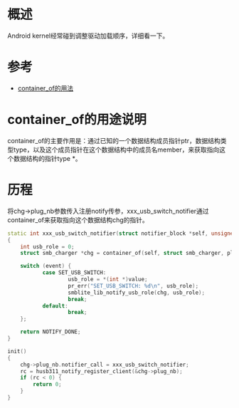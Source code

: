 # 概述

Android kernel经常碰到调整驱动加载顺序，详细看一下。

# 参考

* [container_of的用法](https://blog.csdn.net/wzc18743083828/article/details/118730678)

# container_of的用途说明

container_of的主要作用是：通过已知的一个数据结构成员指针ptr，数据结构类型type，以及这个成员指针在这个数据结构中的成员名member，来获取指向这个数据结构的指针type *。

# 历程

将chg->plug_nb参数传入注册notify传参，xxx_usb_switch_notifier通过container_of来获取指向这个数据结构chg的指针。
```C++
static int xxx_usb_switch_notifier(struct notifier_block *self, unsigned long event, void *value)
{
	int usb_role = 0;
	struct smb_charger *chg = container_of(self, struct smb_charger, plug_nb);

	switch (event) {
		   case SET_USB_SWITCH:
				   usb_role = *(int *)value;
				   pr_err("SET_USB_SWITCH: %d\n", usb_role);
				   smblite_lib_notify_usb_role(chg, usb_role);
				   break;
		   default:
				   break;
	};

	return NOTIFY_DONE;
}

init()
{
	chg->plug_nb.notifier_call = xxx_usb_switch_notifier;
	rc = husb311_notify_register_client(&chg->plug_nb);
	if (rc < 0) {
		return 0;
	}
}
```